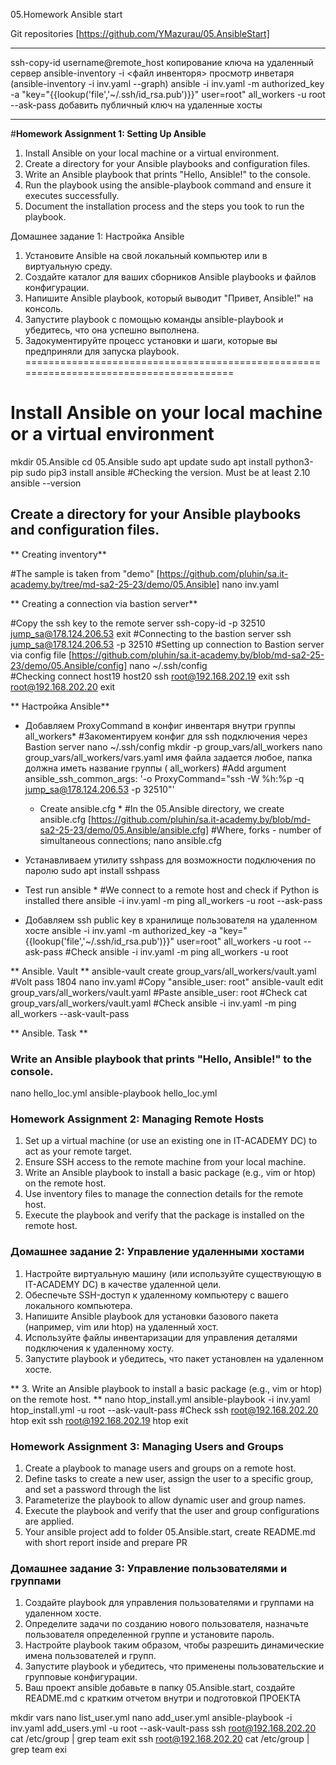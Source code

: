 05.Homework Ansible start

Git repositories [https://github.com/YMazurau/05.AnsibleStart]

***************************************************************************************************
ssh-copy-id username@remote_host     копирование ключа на удаленный сервер
ansible-inventory -i <файл инвенторя>    просмотр инветаря (ansible-inventory -i inv.yaml --graph)
ansible -i inv.yaml -m authorized_key -a "key=\"{{lookup('file','~/.ssh/id_rsa.pub')}}\" user=root" all_workers -u root --ask-pass добавить публичный ключ на удаленные хосты


***************************************************************************************************


#**Homework Assignment 1: Setting Up Ansible**
1. Install Ansible on your local machine or a virtual environment.
2. Create a directory for your Ansible playbooks and configuration files.
3. Write an Ansible playbook that prints "Hello, Ansible!" to the console.
4. Run the playbook using the ansible-playbook command and ensure it executes successfully.
5. Document the installation process and the steps you took to run the playbook.

Домашнее задание 1: Настройка Ansible
1. Установите Ansible на свой локальный компьютер или в виртуальную среду.
2. Создайте каталог для ваших сборников Ansible playbooks и файлов конфигурации.
3. Напишите Ansible playbook, который выводит "Привет, Ansible!" на консоль.
4. Запустите playbook с помощью команды ansible-playbook и убедитесь, что она успешно выполнена.
5. Задокументируйте процесс установки и шаги, которые вы предприняли для запуска playbook.
=======================================================================================

#  Install Ansible on your local machine or a virtual environment

mkdir 05.Ansible
cd 05.Ansible
sudo apt update
sudo apt install python3-pip
sudo pip3 install ansible
#Checking the version. Must be at least 2.10  
ansible --version



## Create a directory for your Ansible playbooks and configuration files.

** Сreating inventory**

#The sample is taken from "demo"  [https://github.com/pluhin/sa.it-academy.by/tree/md-sa2-25-23/demo/05.Ansible]
nano inv.yaml

** Creating a connection via bastion server**

#Copy the ssh key to the remote server
ssh-copy-id -p 32510 jump_sa@178.124.206.53
exit
#Сonnecting to the bastion server
ssh jump_sa@178.124.206.53 -p 32510 
#Setting up connection to Bastion server via config file  [https://github.com/pluhin/sa.it-academy.by/blob/md-sa2-25-23/demo/05.Ansible/config]
nano ~/.ssh/config    
#Checking connect host19 host20
ssh root@192.168.202.19
exit
ssh root@192.168.202.20
exit


** Настройка Ansible**

 * Добавляем ProxyCommand в конфиг инвентаря внутри группы all_workers*
#Закоментируем конфиг для ssh подключения через Bastion server
nano ~/.ssh/config 
mkdir -p group_vars/all_workers
nano group_vars/all_workers/vars.yaml   имя файла задается любое, папка должна иметь название группы ( all_workers)
#Add argument       ansible_ssh_common_args: '-o ProxyCommand="ssh -W %h:%p -q jump_sa@178.124.206.53  -p 32510"'
    
    * Create ansible.cfg *
#In the 05.Ansible directory, we create ansible.cfg  [https://github.com/pluhin/sa.it-academy.by/blob/md-sa2-25-23/demo/05.Ansible/ansible.cfg]
#Where, forks - number of simultaneous connections; 
nano ansible.cfg
 
* Устанавливаем утилиту sshpass для возможности подключения по паролю
sudo apt install sshpass

* Test run ansible *
#We connect to a remote host and check if Python is installed there
ansible -i inv.yaml -m ping all_workers -u root --ask-pass
 
 * Добавляем ssh public key в хранилище пользователя на удаленном хосте
ansible -i inv.yaml -m authorized_key -a "key=\"{{lookup('file','~/.ssh/id_rsa.pub')}}\" user=root" all_workers -u root --ask-pass
#Check 
ansible -i inv.yaml -m ping all_workers -u root


** Ansible. Vault **
ansible-vault create group_vars/all_workers/vault.yaml
#Volt pass 1804
nano inv.yaml
#Copy "ansible_user: root"
ansible-vault edit group_vars/all_workers/vault.yaml
#Paste ansible_user: root
#Check
cat group_vars/all_workers/vault.yaml
#Check
ansible -i inv.yaml -m ping all_workers --ask-vault-pass


** Ansible. Task **

###  Write an Ansible playbook that prints "Hello, Ansible!" to the console.

nano hello_loc.yml
ansible-playbook hello_loc.yml



### Homework Assignment 2: Managing Remote Hosts
1. Set up a virtual machine (or use an existing one in IT-ACADEMY DC) to act as your remote target.
2. Ensure SSH access to the remote machine from your local machine.
3. Write an Ansible playbook to install a basic package (e.g., vim or htop) on the remote host.
4. Use inventory files to manage the connection details for the remote host.
5. Execute the playbook and verify that the package is installed on the remote host.

### Домашнее задание 2: Управление удаленными хостами
1. Настройте виртуальную машину (или используйте существующую в IT-ACADEMY DC) в качестве удаленной цели.
2. Обеспечьте SSH-доступ к удаленному компьютеру с вашего локального компьютера.
3. Напишите Ansible playbook для установки базового пакета (например, vim или htop) на удаленный хост.
4. Используйте файлы инвентаризации для управления деталями подключения к удаленному хосту.
5. Запустите playbook и убедитесь, что пакет установлен на удаленном хосте.


** 3. Write an Ansible playbook to install a basic package (e.g., vim or htop) on the remote host. **
nano htop_install.yml
ansible-playbook -i inv.yaml htop_install.yml -u root --ask-vault-pass
#Check
ssh root@192.168.202.20
htop
exit
ssh root@192.168.202.19
htop
exit


### Homework Assignment 3: Managing Users and Groups
1. Create a playbook to manage users and groups on a remote host.
2. Define tasks to create a new user, assign the user to a specific group, and set a password through the list
3. Parameterize the playbook to allow dynamic user and group names.
4. Execute the playbook and verify that the user and group configurations are applied.
5. Your ansible project add to folder 05.Ansible.start, create README.md with short report inside and prepare PR

### Домашнее задание 3: Управление пользователями и группами
1. Создайте playbook для управления пользователями и группами на удаленном хосте.
2. Определите задачи по созданию нового пользователя, назначьте пользователя определенной группе и установите пароль.
3. Настройте playbook таким образом, чтобы разрешить динамические имена пользователей и групп.
4. Запустите playbook и убедитесь, что применены пользовательские и групповые конфигурации.
5. Ваш проект ansible добавьте в папку 05.Ansible.start, создайте README.md с кратким отчетом внутри и подготовкой ПРОЕКТА

mkdir vars
nano list_user.yml
nano add_user.yml
ansible-playbook -i inv.yaml add_users.yml -u root --ask-vault-pass
ssh root@192.168.202.20
cat /etc/group | grep team
exit
ssh root@192.168.202.20
cat /etc/group | grep team
exi
